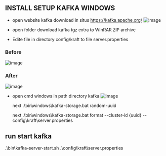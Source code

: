 ## INSTALL SETUP KAFKA WINDOWS 

- open website kafka download in situs https://kafka.apache.org/
  ![image](https://github.com/engkoskostaman97/setup_install_kafka_from_windows/assets/110719940/578a43a0-646a-4091-af7a-3d53c457a833)

-  open folder download kafka tgz extra to WinRAR ZIP archive
-  Edite file in directory config/kraft to file server.properties
### Before 
   ![image](https://github.com/engkoskostaman97/setup_install_kafka_from_windows/assets/110719940/da26fcd1-583d-4e93-9033-6cd36abb9af7)
### After 
  ![image](https://github.com/engkoskostaman97/setup_install_kafka_from_windows/assets/110719940/f1a96556-9836-43b4-ba7c-fcfbd67e3a24)

- open cmd windows in path directory kafka
  ![image](https://github.com/engkoskostaman97/setup_install_kafka_from_windows/assets/110719940/dc8d7c52-1f55-41f8-853f-9df494bdc2a2)

  next .\bin\windows\kafka-storage.bat random-uuid
  
  next .\bin\windows\kafka-storage.bat format --cluster-id {uuid} --config\kraft\server.properties

## run start kafka 
  .\bin\kafka-server-start.sh .\config\kraft\server.properties
   
